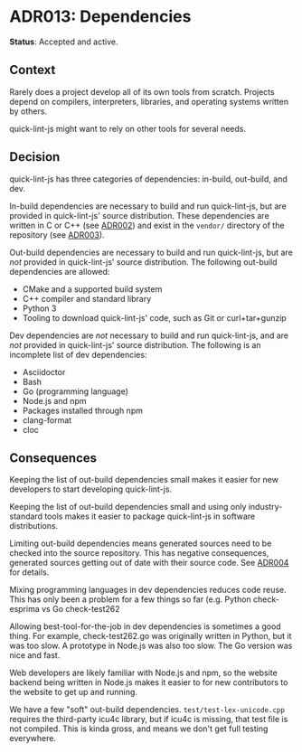 # ADR013: Dependencies

**Status**: Accepted and active.

## Context

Rarely does a project develop all of its own tools from scratch. Projects depend
on compilers, interpreters, libraries, and operating systems written by others.

quick-lint-js might want to rely on other tools for several needs.

## Decision

quick-lint-js has three categories of dependencies: in-build, out-build, and
dev.

In-build dependencies are necessary to build and run quick-lint-js, but are
provided in quick-lint-js' source distribution. These dependencies are written
in C or C++ (see [ADR002](ADR002-Programming-language.md)) and exist in the
`vendor/` directory of the repository (see [ADR003](ADR003-Vendor-sources.md)).

Out-build dependencies are necessary to build and run quick-lint-js, but are
*not* provided in quick-lint-js' source distribution. The following out-build
dependencies are allowed:

* CMake and a supported build system
* C++ compiler and standard library
* Python 3
* Tooling to download quick-lint-js' code, such as Git or curl+tar+gunzip

Dev dependencies are *not* necessary to build and run quick-lint-js, and are
*not* provided in quick-lint-js' source distribution. The following is an
incomplete list of dev dependencies:

* Asciidoctor
* Bash
* Go (programming language)
* Node.js and npm
* Packages installed through npm
* clang-format
* cloc

## Consequences

Keeping the list of out-build dependencies small makes it easier for new
developers to start developing quick-lint-js.

Keeping the list of out-build dependencies small and using only
industry-standard tools makes it easier to package quick-lint-js in software
distributions.

Limiting out-build dependencies means generated sources need to be checked into
the source repository. This has negative consequences, generated sources getting
out of date with their source code. See [ADR004](ADR004-Generated-sources.md)
for details.

Mixing programming languages in dev dependencies reduces code reuse. This has
only been a problem for a few things so far (e.g. Python check-esprima vs Go
check-test262

Allowing best-tool-for-the-job in dev dependencies is sometimes a good thing.
For example, check-test262.go was originally written in Python, but it was too
slow. A prototype in Node.js was also too slow. The Go version was nice and
fast.

Web developers are likely familiar with Node.js and npm, so the website backend
being written in Node.js makes it easier to for new contributors to the website
to get up and running.

We have a few "soft" out-build dependencies. `test/test-lex-unicode.cpp`
requires the third-party icu4c library, but if icu4c is missing, that test file
is not compiled. This is kinda gross, and means we don't get full testing
everywhere.
